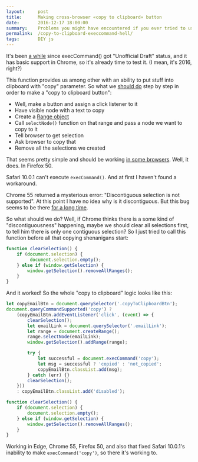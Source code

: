 ```yaml
---
layout:     post
title:      Making cross-browser «copy to clipboard» button
date:       2016-12-17 18:00:00
summary:    Problems you might have encountered if you ever tried to use execCommand().
permalink:  /copy-to-clipboard-execcommand-hell/
tags:       DIY js
---
```


It's been [a while](https://w3c.github.io/editing/execCommand.html) since execCommand() got "Unofficial Draft" status, and it has basic support in Chrome, so it's already time to test it. (I mean, it's 2016, right?)  

This function provides us among other with an ability to put stuff into clipboard with "copy" parameter. So what we [should do](https://developers.google.com/web/updates/2015/04/cut-and-copy-commands) step by step in order to make a "copy to clipboard button":

*   Well, make a button and assign a click listener to it
*   Have visible node with a text to copy
*   Create a [Range object](https://developer.mozilla.org/en-US/docs/Web/API/Range)
*   Call `selectNode()` function on that range and pass a node we want to copy to it
*   Tell browser to get selection
*   Ask browser to copy that
*   Remove all the selections we created

That seems pretty simple and should be working [in some browsers](http://caniuse.com/#feat=clipboard). Well, it does. In Firefox 50\. 
 
Safari 10.0.1 can't execute `execCommand()`. And at first I haven't found a workaround.
  
Chrome 55 returned a mysterious error: "Discontiguous selection is not supported". At this point I have no idea why is it discontiguous. But this bug seems to be there [for a long time](https://groups.google.com/a/chromium.org/forum/#!topic/chromium-bugs/o8yMnFl7LAs).  

So what should we do? Well, if Chrome thinks there is a some kind of "discontiguousness" happening, maybe we should clear all selections first, to tell him there is only one contiguous selection? 
So I just tried to call this function before all that copying shenanigans start:

```js
function clearSelection() {
    if (document.selection) {
         document.selection.empty();
    } else if (window.getSelection) {
        window.getSelection().removeAllRanges();
    }
}
```

And it worked! So the whole "copy to clipboard" logic looks like this:

```js
let copyEmailBtn = document.querySelector('.copyToClipboardBtn');
document.queryCommandSupported('copy') ?
    (copyEmailBtn.addEventListener('click', (event) => {
        clearSelection();
        let emailLink = document.querySelector('.emailLink');
        let range = document.createRange();
        range.selectNode(emailLink);
        window.getSelection().addRange(range);

        try {
            let successful = document.execCommand('copy');
            let msg = successful ? 'copied' : 'not_copied';
            copyEmailBtn.classList.add(msg);
        } catch (err) {}
        clearSelection();
    }))
    : copyEmailBtn.classList.add('disabled');

function clearSelection() {
    if (document.selection) {
        document.selection.empty();
    } else if (window.getSelection) {
        window.getSelection().removeAllRanges();
    }
}
```

Working in Edge, Chrome 55, Firefox 50, and also that fixed Safari 10.0.1's inability to make `execCommand('copy')`, so there it's working to.
